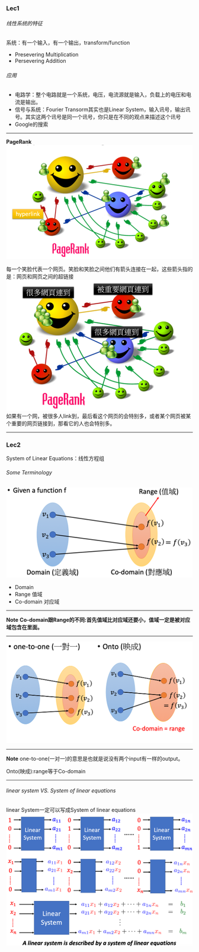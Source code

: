 ### Lec1

###### 线性系统的特征

系统：有一个输入，有一个输出，transform/function

* Presevering Multiplication
* Persevering Addition

###### 应用
* 电路学：整个电路就是一个系统，电压，电流源就是输入，负载上的电压和电流是输出。
* 信号与系统：Fourier Transorm其实也是Linear System，输入讯号，输出讯号。其实这两个讯号是同一个讯号，你只是在不同的观点来描述这个讯号
* Google的搜索
  
---
**PageRank**
![PageRank](./Images/1.png)

每一个笑脸代表一个网页。笑脸和笑脸之间他们有箭头连接在一起，这些箭头指的是：网页和网页之间的超链接
![PageRank](./Images/2.png)
如果有一个网，被很多人link到，最后看这个网页的会特别多，或者某个网页被某个重要的网页链接到，那看它的人也会特别多。

---

### Lec2
 
System of Linear Equations：线性方程组

###### Some Terminology
![Some Terminology](./Images/3.png)
* Domain
* Range 值域
* Co-domain 对应域

---

**Note**
**Co-domain跟Range的不同:首先值域比对应域还要小，值域一定是被对应域包含在里面。**

---


![Some Terminology](./Images/4.png)

---

**Note**
one-to-one(一对一)的意思是也就是说没有两个input有一样的output。

Onto(映成):range等于Co-domain

---


###### linear system VS. System of linear equations

linear System一定可以写成System of linear equations
![linear system VS. System of linear equations](./Images/5.png)
